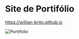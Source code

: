 # Site de Portifólio

https://willian-brito.github.io


<img src="https://github.com/Willian-Brito/Flappy-Bird/blob/assets/img/portigolio.png" alt="Portifolio" />